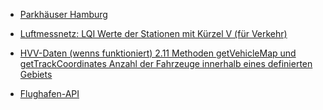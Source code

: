 - [Parkhäuser Hamburg](https://metaver.de/trefferanzeige?cmd=doShowDocument&docuuid=0EEE1494-36DD-410C-B5A3-7531DC457014)
- [Luftmessnetz: LQI Werte der Stationen mit Kürzel V (für Verkehr)](https://geodienste.hamburg.de/HH_WMS_Luftmessnetz?SERVICE=WMS&REQUEST=GetCapabilities)

- [HVV-Daten (wenns funktioniert) 2.11 Methoden getVehicleMap und getTrackCoordinates Anzahl der Fahrzeuge innerhalb eines definierten Gebiets](https://gti.geofox.de/)
- [Flughafen-API](https://portal.api.hamburg-airport.de/#ai4Mz)